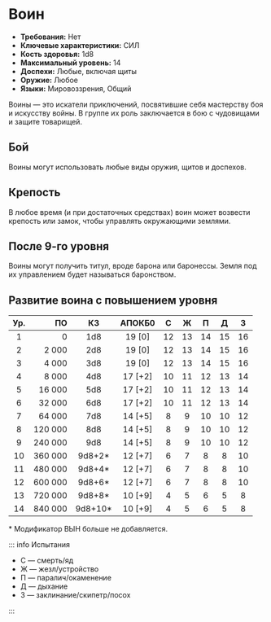 # Воин

-   **Требования:** Нет
-   **Ключевые характеристики:** СИЛ
-   **Кость здоровья:** 1d8
-   **Максимальный уровень:** 14
-   **Доспехи:** Любые, включая щиты
-   **Оружие:** Любое
-   **Языки:** Мировоззрения, Общий

Воины — это искатели приключений, посвятившие себя мастерству боя и искусству войны. В группе их роль заключается в бою с чудовищами и защите товарищей.

## Бой

Воины могут использовать любые виды оружия, щитов и доспехов.

## Крепость

В любое время (и при достаточных средствах) воин может возвести крепость или замок, чтобы управлять окружающими землями.

## После 9-го уровня

Воины могут получить титул, вроде барона или баронессы. Земля под их управлением будет называться баронством.

## Развитие воина с повышением уровня

| Ур. |      ПО |    КЗ    | АПОКБ0  |  C  |  Ж  |  П  |  Д  |  З  |
| :-: | ------: | :------: | :-----: | :-: | :-: | :-: | :-: | :-: |
|  1  |       0 |   1d8    | 19 [0]  | 12  | 13  | 14  | 15  | 16  |
|  2  |   2 000 |   2d8    | 19 [0]  | 12  | 13  | 14  | 15  | 16  |
|  3  |   4 000 |   3d8    | 19 [0]  | 12  | 13  | 14  | 15  | 16  |
|  4  |   8 000 |   4d8    | 17 [+2] | 10  | 11  | 12  | 13  | 14  |
|  5  |  16 000 |   5d8    | 17 [+2] | 10  | 11  | 12  | 13  | 14  |
|  6  |  32 000 |   6d8    | 17 [+2] | 10  | 11  | 12  | 13  | 14  |
|  7  |  64 000 |   7d8    | 14 [+5] |  8  |  9  | 10  | 10  | 12  |
|  8  | 120 000 |   8d8    | 14 [+5] |  8  |  9  | 10  | 10  | 12  |
|  9  | 240 000 |   9d8    | 14 [+5] |  8  |  9  | 10  | 10  | 12  |
| 10  | 360 000 | 9d8+2\*  | 12 [+7] |  6  |  7  |  8  |  8  | 10  |
| 11  | 480 000 | 9d8+4\*  | 12 [+7] |  6  |  7  |  8  |  8  | 10  |
| 12  | 600 000 | 9d8+6\*  | 12 [+7] |  6  |  7  |  8  |  8  | 10  |
| 13  | 720 000 | 9d8+8\*  | 10 [+9] |  4  |  5  |  6  |  5  |  8  |
| 14  | 840 000 | 9d8+10\* | 10 [+9] |  4  |  5  |  6  |  5  |  8  |

\* Модификатор ВЫН больше не добавляется.

::: info Испытания

-   С — смерть/яд
-   Ж — жезл/устройство
-   П — паралич/окаменение
-   Д — дыхание
-   З — заклинание/скипетр/посох

:::
